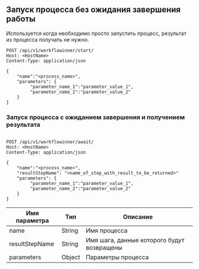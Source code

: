 
## Запуск процесса без ожидания завершения работы 

Используется когда необходимо просто запустить процесс, результат из процесса получать не нужно.

```
POST /api/v1/workflowinner/start/ 
Host: <HostName>
Content-Type: application/json

{
    "name":"<process_name>",
    "parameters": {
         "parameter_name_1":"parameter_value_1",
         "parameter_name_2":"parameter_value_2"
    }
}
```


### Запуск процесса с ожиданием завершения и получением результата

```

POST /api/v1/workflowinner/await/ 
Host: <HostName>
Content-Type: application/json

{
    "name":"<process_name>",
    "resultStepName": "<name_of_step_with_result_to_be_returned>"
    "parameters": {
         "parameter_name_1":"parameter_value_1",
         "parameter_name_2":"parameter_value_2"
    }
}

```

| Имя параметра | Тип | Описание |
|-------------------|-----|-------------|
| name | String |  Имя процесса |
| resultStepName | String | Имя шага, данные которого будут возвращены |
| parameters | Object | Параметры процесса |